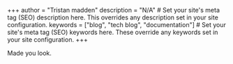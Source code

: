+++
author = "Tristan madden"
description = "N/A" # Set your site's meta tag (SEO) description here. This overrides any description set in your site configuration.
keywords = ["blog", "tech blog", "documentation"] # Set your site's meta tag (SEO) keywords here. These override any keywords set in your site configuration.
+++

Made you look.